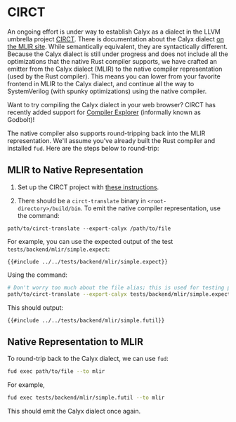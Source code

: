 # CIRCT

An ongoing effort is under way to establish Calyx as a dialect in the LLVM umbrella project [CIRCT][].
There is documentation about the Calyx dialect [on the MLIR site][calyx-dialect]. While semantically
equivalent, they are syntactically different.  Because the Calyx dialect is still under progress and
does not include all the optimizations that the native Rust compiler supports, we have crafted an emitter
from the Calyx dialect (MLIR) to the native compiler representation (used by the Rust compiler). This means
you can lower from your favorite frontend in MLIR to the Calyx dialect, and continue all the way to
SystemVerilog (with spunky optimizations) using the native compiler.

Want to try compiling the Calyx dialect in your web browser? CIRCT has recently added support for 
[Compiler Explorer](godbolt) (informally known as Godbolt)!

The native compiler also supports round-tripping back into the MLIR representation. We'll assume you've
already built the Rust compiler and installed `fud`. Here are the steps below to round-trip:

## MLIR to Native Representation
1. Set up the CIRCT project with [these instructions][circt-setup].

2. There should be a `circt-translate` binary in `<root-directory>/build/bin`. To emit the native compiler
   representation, use the command:
```
path/to/circt-translate --export-calyx /path/to/file
```

For example, you can use the expected output of the test `tests/backend/mlir/simple.expect`:
```
{{#include ../../tests/backend/mlir/simple.expect}}
```

Using the command:

```bash
# Don't worry too much about the file alias; this is used for testing purposes.
path/to/circt-translate --export-calyx tests/backend/mlir/simple.expect
```

This should output:

```
{{#include ../../tests/backend/mlir/simple.futil}}
```

## Native Representation to MLIR
To round-trip back to the Calyx dialect, we can use `fud`:
```sh
fud exec path/to/file --to mlir
```

For example,
```sh
fud exec tests/backend/mlir/simple.futil --to mlir
```

This should emit the Calyx dialect once again.

[circt]: https://circt.llvm.org/
[godbolt]: https://godbolt.org/z/c6YW6MT97
[circt-setup]: https://github.com/llvm/circt#setting-this-up
[calyx-dialect]: https://circt.llvm.org/docs/Dialects/Calyx/
